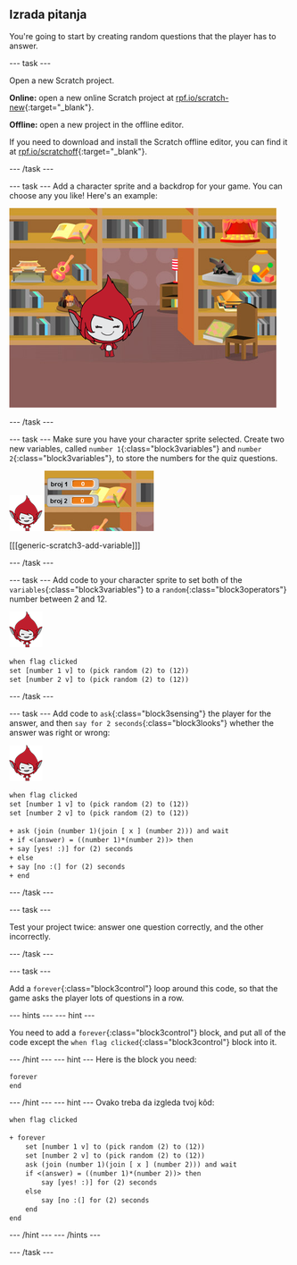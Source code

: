 ## Izrada pitanja

You're going to start by creating random questions that the player has to answer.

\--- task \---

Open a new Scratch project.

**Online:** open a new online Scratch project at [rpf.io/scratch-new](http://rpf.io/scratchon){:target="_blank"}.

**Offline:** open a new project in the offline editor.

If you need to download and install the Scratch offline editor, you can find it at [rpf.io/scratchoff](http://rpf.io/scratchoff){:target="_blank"}.

\--- /task \---

\--- task \--- Add a character sprite and a backdrop for your game. You can choose any you like! Here's an example:

![screenshot](images/brain-setting.png)

\--- /task \---

\--- task \--- Make sure you have your character sprite selected. Create two new variables, called `number 1`{:class="block3variables"} and `number 2`{:class="block3variables"}, to store the numbers for the quiz questions.

![screenshot](images/giga-sprite.png) ![screenshot](images/brain-variables.png)

[[[generic-scratch3-add-variable]]]

\--- /task \---

\--- task \--- Add code to your character sprite to set both of the `variables`{:class="block3variables"} to a `random`{:class="block3operators"} number between 2 and 12.

![screenshot](images/giga-sprite.png)

```blocks3
when flag clicked
set [number 1 v] to (pick random (2) to (12))
set [number 2 v] to (pick random (2) to (12))
```

\--- /task \---

\--- task \--- Add code to `ask`{:class="block3sensing"} the player for the answer, and then `say for 2 seconds`{:class="block3looks"} whether the answer was right or wrong:

![screenshot](images/giga-sprite.png)

```blocks3
when flag clicked
set [number 1 v] to (pick random (2) to (12))
set [number 2 v] to (pick random (2) to (12))

+ ask (join (number 1)(join [ x ] (number 2))) and wait
+ if <(answer) = ((number 1)*(number 2))> then
+ say [yes! :)] for (2) seconds
+ else
+ say [no :(] for (2) seconds
+ end
```

\--- /task \---

\--- task \---

Test your project twice: answer one question correctly, and the other incorrectly.

\--- /task \---

\--- task \---

Add a `forever`{:class="block3control"} loop around this code, so that the game asks the player lots of questions in a row.

\--- hints \--- \--- hint \---

You need to add a `forever`{:class="block3control"} block, and put all of the code except the `when flag clicked`{:class="block3control"} block into it.

\--- /hint \--- \--- hint \--- Here is the block you need:

```blocks3
forever
end
```

\--- /hint \--- \--- hint \--- Ovako treba da izgleda tvoj kôd:

```blocks3
when flag clicked

+ forever
    set [number 1 v] to (pick random (2) to (12))
    set [number 2 v] to (pick random (2) to (12))
    ask (join (number 1)(join [ x ] (number 2))) and wait
    if <(answer) = ((number 1)*(number 2))> then
        say [yes! :)] for (2) seconds
    else
        say [no :(] for (2) seconds
    end
end
```

\--- /hint \--- \--- /hints \---

\--- /task \---